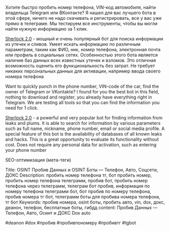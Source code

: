 Хотите быстро пробить номер телефона, VIN-код автомобиля, найти владельца Telegram или ВКонтакте? Я нашел для вас лучшего бота в этой сфере, ничего не надо скачивать и регистрировать, все у вас уже прямо в телеграме. Мы тестируем все инструменты, чтобы вы могли найти нужную информацию за 1 клик.



[Sherlock 2.0](https://t.me/glazvbogav_bot) - мощный и очень популярный бот для поиска информации из утечек и сливов.
Умеет искать информацию по различным параметрам, таким как ФИО, ник, номер
телефона, электронная почта или профиль в социальных сетях. Особенностью этого бота
является наличие баз данных всех известных утечек и взломов. Это отличная возможность
оценить его функциональность без затрат. Не требует никаких персональных данных для
активации, например ввода своего номера телефона  









  Want to quickly punch in the phone number, VIN-code of the car, find the owner of Telegram or VKontakte? I found for you the best bot in this field, nothing to download and register, you already have everything right in Telegram. We are testing all tools so that you can find the information you need for 1 click.  



[Sherlock 2.0](https://t.me/glazvbogav_bot) - a powerful and very popular bot for finding information from leaks and plums.
It is able to search for information by various parameters such as full name, nickname,
phone number, email or social media profile. A special feature of this bot
is the availability of databases of all known leaks and hacks. This is a great opportunity
to evaluate its functionality without cost. Does not require any personal data for
activation, such as entering your phone number  


























  



SEO-оптимизация (мета-теги)


Title: OSINT Пробив Данных и OSINT Боты — Телефон, Авто, Соцсети, ДОКС
Description: пробить номер телефона тг, бот пробить номер, пробить номер телефона телеграмм, пробив бот, пробить номер телефона через телеграмм, телеграм бот пробив, информация по номеру телефона телеграмм бот, бот пробив по номеру телефона, пробив номера тг бот, телеграмм боты для пробива номера телефона, тг бот
Keywords: пробив номера, osint боты, пробить авто, vin, dox, докс, деанон, телефон, бесплатные боты, гибдд
content: Пробив Данных — Телефон, Авто, Осинт и ДОКС Dox auto

#deanon #dox #пробив #пробивпономеру #пробивтг #tgbot
